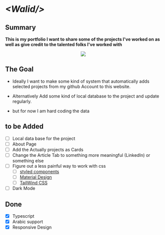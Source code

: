 # **_\<Walid/>_**

## Summary
**This is my portfolio I want to share some of the projects I've worked on as well as give credit to the talented folks I've worked with**

<p align="center">
    <img src="https://media3.giphy.com/media/emz6oJdNCwtJ81deoW/giphy.gif?cid=790b7611f6f921a5ff7605f3c3abd395c1a3d22f546739b0&rid=giphy.gif&ct=g">
</p>

## The Goal

- Ideally I want to make some kind of system that automatically adds selected projects from my github Account to this website.

- Alternatively Add some kind of local database to the project and update regularly.

- but for now I am hard coding the data

## to be Added

- [ ] Local data base for the project
- [ ] About Page
- [ ] Add the Actually projects as Cards
- [ ] Change the Article Tab to something more meaningful (LinkedIn) or something else
- [ ] Figure out a less painful way to work with css
  - [ ] [styled components](https://www.styled-components.com)
  - [ ] [Material Design](https://mui.com/)
  - [ ] [TailWind CSS](https://tailwindcss.com/)
- [ ] Dark Mode 
## Done

- [x] Typescript
- [x] Arabic support
- [x] Responsive Design
